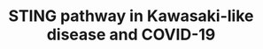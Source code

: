---
annotations:
- id: DOID:0080600
  parent: disease by infectious agent
  type: Disease Ontology
  value: COVID-19
- id: PW:0000925
  parent: signaling pathway
  type: Pathway Ontology
  value: pattern recognition receptor mediated signaling pathway
- id: DOID:13378
  parent: null
  type: Disease Ontology
  value: Kawasaki disease
authors:
- Khanspers
- Fehrhart
- Egonw
- Eweitz
communities:
- COVID19
description: Triggering of the STING pathway by foreign DNA or damaged mitochondrial
  DNA can activate multiple downstream responses.   The STING pathway is relevant
  to Kawasaki-like disease in COVID-19.
last-edited: 2021-12-18
organisms:
- Homo sapiens
redirect_from:
- /index.php/Pathway:WP4961
- /instance/WP4961
revision: null
schema-jsonld:
- '@context': https://schema.org/
  '@id': https://wikipathways.github.io/pathways/WP4961.html
  '@type': Dataset
  creator:
    '@type': Organization
    name: WikiPathways
  description: Triggering of the STING pathway by foreign DNA or damaged mitochondrial
    DNA can activate multiple downstream responses.   The STING pathway is relevant
    to Kawasaki-like disease in COVID-19.
  keywords:
  - (viral DNA and damaged mtDNA)
  - Angiotensin II
  - Aspirin
  - CGAS
  - CHUK
  - Calcium release
  - Cytokines
  - Cytosolic DNA
  - F3
  - FCGR2A
  - GSDMD
  - IFNB1
  - IKBKB
  - IKBKE
  - IKBKG
  - IL1B
  - IRF3
  - ITPR1
  - NFKB1
  - NFKBIA
  - NFKBIE
  - NLRP3
  - NLRX1
  - Pyroptosis
  - REL
  - RELA
  - STING1
  - TBK1
  - Vitamin D3
  - cGAMP
  license: CC0
  name: STING pathway in Kawasaki-like disease and COVID-19
seo: CreativeWork
title: STING pathway in Kawasaki-like disease and COVID-19
wpid: WP4961
---